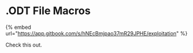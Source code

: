 # .ODT File Macros

{% embed url="https://app.gitbook.com/s/hNEcBmjpao37mR29JPHE/exploitation" %}

Check this out.&#x20;
